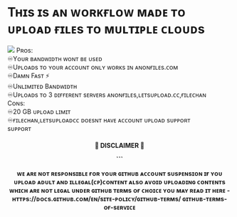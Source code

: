 # Tʜɪs ɪs ᴀɴ ᴡᴏʀᴋғʟᴏᴡ ᴍᴀᴅᴇ ᴛᴏ ᴜᴘʟᴏᴀᴅ ғɪʟᴇs ᴛᴏ ᴍᴜʟᴛɪᴘʟᴇ ᴄʟᴏᴜᴅs
<img src="https://user-images.githubusercontent.com/73097560/115834477-dbab4500-a447-11eb-908a-139a6edaec5c.gif">
Pʀᴏs:<br>
     ♾Yᴏᴜʀ ʙᴀɴᴅᴡɪᴅᴛʜ ᴡᴏɴᴛ ʙᴇ ᴜsᴇᴅ<br>
     ♾Uᴘʟᴏᴀᴅs ᴛᴏ ʏᴏᴜʀ ᴀᴄᴄᴏᴜɴᴛ ᴏɴʟʏ ᴡᴏʀᴋs ɪɴ ᴀɴᴏɴғɪʟᴇs.ᴄᴏᴍ<br>
     ♾Dᴀᴍɴ Fᴀsᴛ ⚡️<br>
     ♾Uɴʟɪᴍɪᴛᴇᴅ Bᴀɴᴅᴡɪᴅᴛʜ<br>
     ♾Uᴘʟᴏᴀᴅs ᴛᴏ 3 ᴅɪғғᴇʀᴇɴᴛ sᴇʀᴠᴇʀs ᴀɴᴏɴғɪʟᴇs,ʟᴇᴛsᴜᴘʟᴏᴀᴅ.ᴄᴄ,ғɪʟᴇᴄʜᴀɴ<br>
Cᴏɴs:<br>
     ♾20 GB ᴜᴘʟᴏᴀᴅ ʟɪᴍɪᴛ<br>
     ♾ғɪʟᴇᴄʜᴀɴ,ʟᴇᴛsᴜᴘʟᴏᴀᴅᴄᴄ ᴅᴏᴇsɴᴛ ʜᴀᴠᴇ ᴀᴄᴄᴏᴜɴᴛ ᴜᴘʟᴏᴀᴅ sᴜᴘᴘᴏʀᴛ<br>
sᴜᴘᴘᴏʀᴛ<br>
<h4 align="center"> 🚫 DISCLAIMER 🚫 </p>
```

   ᴡᴇ ᴀʀᴇ ɴᴏᴛ ʀᴇsᴘᴏɴsɪʙʟᴇ ғᴏʀ ʏᴏᴜʀ ɢɪᴛʜᴜʙ ᴀᴄᴄᴏᴜɴᴛ sᴜsᴘᴇɴsɪᴏɴ ɪғ ʏᴏᴜ ᴜᴘʟᴏᴀᴅ ᴀᴅᴜʟᴛ  ᴀɴᴅ ɪʟʟᴇɢᴀʟ(ᴄᴘ)ᴄᴏɴᴛᴇɴᴛ
   ᴀʟsᴏ ᴀᴠᴏɪᴅ ᴜᴘʟᴏᴀᴅɪɴɢ ᴄᴏɴᴛᴇɴᴛs ᴡʜɪᴄʜ ᴀʀᴇ ɴᴏᴛ ʟᴇɢᴀʟ ᴜɴᴅᴇʀ ɢɪᴛʜᴜʙ ᴛᴇʀᴍs ᴏғ ᴄʜᴏɪᴄᴇ ʏᴏᴜ ᴍᴀʏ ʀᴇᴀᴅ ɪᴛ ʜᴇʀᴇ - ʜᴛᴛᴘs://ᴅᴏᴄs.ɢɪᴛʜᴜʙ.ᴄᴏᴍ/ᴇɴ/sɪᴛᴇ-ᴘᴏʟɪᴄʏ/ɢɪᴛʜᴜʙ-ᴛᴇʀᴍs/      ɢɪᴛʜᴜʙ-ᴛᴇʀᴍs-ᴏғ-sᴇʀᴠɪᴄᴇ
   
```
